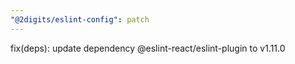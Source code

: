 ```yaml
---
"@2digits/eslint-config": patch
---
```


fix(deps): update dependency @eslint-react/eslint-plugin to v1.11.0
